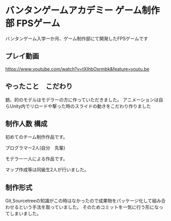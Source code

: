 # バンタンゲームアカデミー ゲーム制作部 FPSゲーム
バンタンゲーム入学一か月、ゲーム制作部にて開発したFPSゲームです


## プレイ動画
https://www.youtube.com/watch?v=tXIhbOsrmbk&feature=youtu.be
## やったこと　こだわり
銃、的のモデルはモデラーの方に作っていただきました。
アニメーションは自らUnity内でリロードや撃った時のスライドの動きをこだわり作りました
## 制作人数 構成
初めてのチーム制作作品です。

プログラマー2人(自分　先輩)

モデラー一人による作品です。

マップ作成等は同級生2人が行いました。

## 制作形式
Git,Sourcetreeの知識がこの時はなかったので成果物をパッケージ化して組み合わせるという手法を取っていました。
そのためコミットを一気に行う形になってしまいました。
